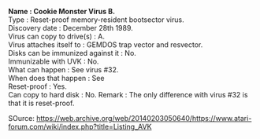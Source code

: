 **Name : Cookie Monster Virus B.**<br>
Type : Reset-proof memory-resident bootsector virus.<br>
Discovery date : December 28th 1989.<br>
Virus can copy to drive(s) : A.<br>
Virus attaches itself to : GEMDOS trap vector and resvector.<br>
Disks can be immunized against it : No.<br>
Immunizable with UVK : No.<br>
What can happen : See virus #32.<br>
When does that happen : See <br>
Reset-proof : Yes.<br>
Can copy to hard disk : No.
Remark : The  only difference with virus #32 is that it is reset-proof.<br>

SOurce: https://web.archive.org/web/20140203050640/https://www.atari-forum.com/wiki/index.php?title=Listing_AVK
